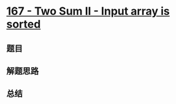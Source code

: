 # [167 - Two Sum II - Input array is sorted](https://leetcode.com/problems/two-sum-ii-input-array-is-sorted/)

## 题目


## 解题思路


## 总结


